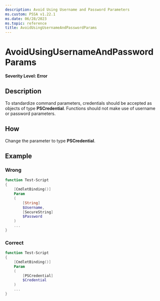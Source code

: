 ```yaml
---
description: Avoid Using Username and Password Parameters
ms.custom: PSSA v1.22.1
ms.date: 06/28/2023
ms.topic: reference
title: AvoidUsingUsernameAndPasswordParams
---
```

# AvoidUsingUsernameAndPasswordParams

**Severity Level: Error**

## Description

To standardize command parameters, credentials should be accepted as objects of type
**PSCredential**. Functions should not make use of username or password parameters.

## How

Change the parameter to type **PSCredential**.

## Example

### Wrong

```powershell
function Test-Script
{
    [CmdletBinding()]
    Param
    (
        [String]
        $Username,
        [SecureString]
        $Password
    )
    ...
}
```

### Correct

```powershell
function Test-Script
{
    [CmdletBinding()]
    Param
    (
        [PSCredential]
        $Credential
    )
    ...
}
```
